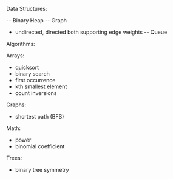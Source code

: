 Data Structures:

-- Binary Heap
-- Graph
  - undirected, directed both supporting edge weights
-- Queue

Algorithms:

Arrays:
  - quicksort
  - binary search
  - first occurrence
  - kth smallest element
  - count inversions

Graphs:
  - shortest path (BFS)

Math:
  - power
  - binomial coefficient

Trees:
  - binary tree symmetry
